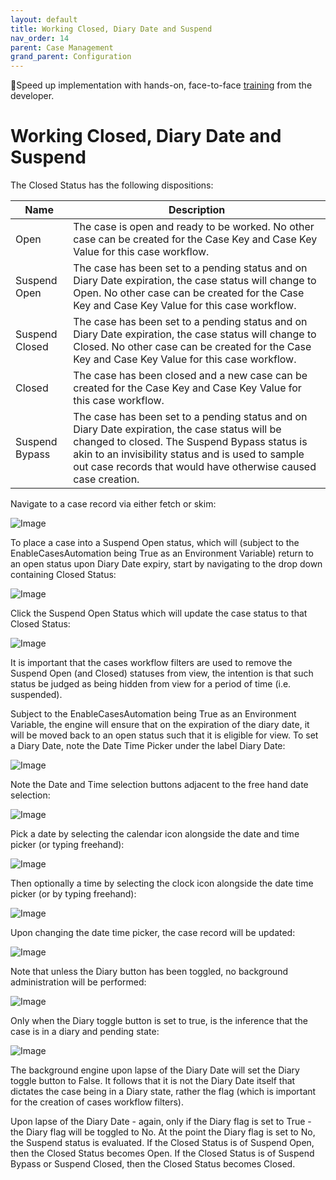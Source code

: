 ```yaml
---
layout: default
title: Working Closed, Diary Date and Suspend
nav_order: 14
parent: Case Management
grand_parent: Configuration
---
```


🚀Speed up implementation with hands-on, face-to-face [training](https://www.jube.io/training) from the developer.

# Working Closed, Diary Date and Suspend
The Closed Status has the following dispositions:

| Name           | Description                                                                                                                                                                                                                                                            |
|----------------|------------------------------------------------------------------------------------------------------------------------------------------------------------------------------------------------------------------------------------------------------------------------|
| Open           | The case is open and ready to be worked. No other case can be created for the Case Key and Case Key Value for this case workflow.                                                                                                                                      |
| Suspend Open   | The case has been set to a pending status and on Diary Date expiration,  the case status will change to Open. No other case can be created for the Case Key and Case Key Value for this case workflow.                                                                 |
| Suspend Closed | The case has been set to a pending status and on Diary Date expiration,  the case status will change to Closed. No other case can be created for the Case Key and Case Key Value for this case workflow.                                                               |
| Closed         | The case has been closed and a new case can be created for the Case Key and Case Key Value for this case workflow.                                                                                                                                                     |
| Suspend Bypass | The case has been set to a pending status and on Diary Date expiration, the case status will be changed to closed.  The Suspend Bypass status is akin to an invisibility status and is used to sample out case records that would have otherwise caused case creation. |

Navigate to a case record via either fetch or skim:

![Image](CaseExample.png)

To place a case into a Suspend Open status,  which will (subject to the EnableCasesAutomation being True as an Environment Variable) return to an open status upon Diary Date expiry,  start by navigating to the drop down containing Closed Status:

![Image](LocationOfClosedStatus.png)

Click the Suspend Open Status which will update the case status to that Closed Status:

![Image](UpdatedToSuspendOpen.png)

It is important that the cases workflow filters are used to remove the Suspend Open (and Closed) statuses from view,  the intention is that such status be judged as being hidden from view for a period of time (i.e. suspended).

Subject to the EnableCasesAutomation being True as an Environment Variable, the engine will ensure that on the expiration of the diary date, it will be moved back to an open status such that it is eligible for view.  To set a Diary Date,  note the Date Time Picker under the label Diary Date:

![Image](LocationOfDiaryDate.png)

Note the Date and Time selection buttons adjacent to the free hand date selection:

![Image](DateTimeSelectionButtons.png)

Pick a date by selecting the calendar icon alongside the date and time picker (or typing freehand):

![Image](SelectingADateForSuspendOpen.png)

Then optionally a time by selecting the clock icon alongside the date time picker (or by typing freehand):

![Image](SelectingATimeForSuspendOpen.png)

Upon changing the date time picker, the case record will be updated:

![Image](UpdatedDateTimePicker.png)

Note that unless the Diary button has been toggled, no background administration will be performed:

![Image](LocationOfDiaryButton.png)

Only when the Diary toggle button is set to true,  is the inference that the case is in a diary and pending state:  

![Image](CaseDiarySetToTrue.png)

The background engine upon lapse of the Diary Date will set the Diary toggle button to False.  It follows that it is not the Diary Date itself that dictates the case being in a Diary state, rather the flag (which is important for the creation of cases workflow filters).

Upon lapse of the Diary Date - again, only if the Diary flag is set to True - the Diary flag will be toggled to No.   At the point the Diary flag is set to No,  the Suspend status is evaluated.  If the Closed Status is of Suspend Open,  then the Closed Status becomes Open. If the Closed Status is of Suspend Bypass or Suspend Closed,  then the Closed Status becomes Closed.